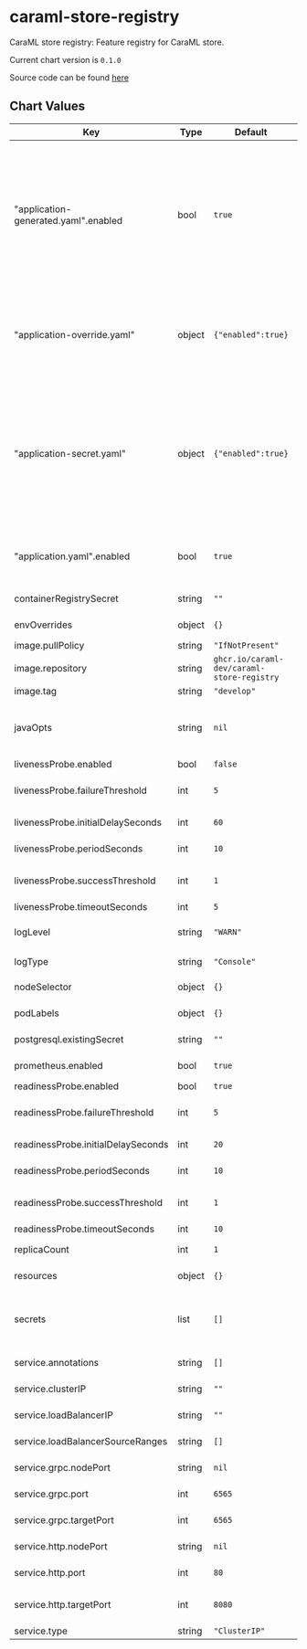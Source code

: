 caraml-store-registry
==========
CaraML store registry: Feature registry for CaraML store.

Current chart version is `0.1.0`

Source code can be found [here](https://github.com/caraml-dev/caraml-store)



## Chart Values

| Key                                  | Type   | Default                                    | Description                                                                                                                                                                                                                                                                                            |
|--------------------------------------|--------|--------------------------------------------|--------------------------------------------------------------------------------------------------------------------------------------------------------------------------------------------------------------------------------------------------------------------------------------------------------|
| "application-generated.yaml".enabled | bool   | `true`                                     | Flag to include Helm generated configuration for http port, database URL, Kafka bootstrap servers and jobs metrics host. This is useful for deployment that uses default configuration for Kafka, Postgres and StatsD exporter. Please set `application-override.yaml` to override this configuration. |
| "application-override.yaml"          | object | `{"enabled":true}`                         | Configuration to override the default application.yaml. Will be created as a ConfigMap. `application-override.yaml` has a higher precedence than `application-secret.yaml`                                                                                                                             |
| "application-secret.yaml"            | object | `{"enabled":true}`                         | Configuration to override the default application.yaml. Will be created as a Secret. `application-override.yaml` has a higher precedence than `application-secret.yaml`. It is recommended to either set `application-override.yaml` or `application-secret.yaml` only to simplify config management.  |
| "application.yaml".enabled           | bool   | `true`                                     | Flag to include the default configuration. Please set `application-override.yaml` to override this configuration.                                                                                                                                                                                      |
| containerRegistrySecret              | string | `""`                                       | private container registry credentials secret name                                                                                                                                                                                                                                                     |
| envOverrides                         | object | `{}`                                       | Extra environment variables to set                                                                                                                                                                                                                                                                     |
| image.pullPolicy                     | string | `"IfNotPresent"`                           | Image pull policy                                                                                                                                                                                                                                                                                      |
| image.repository                     | string | `ghcr.io/caraml-dev/caraml-store-registry` | Docker image repository                                                                                                                                                                                                                                                                                |
| image.tag                            | string | `"develop"`                                | Image tag                                                                                                                                                                                                                                                                                              |
| javaOpts                             | string | `nil`                                      | [JVM options](https://docs.oracle.com/cd/E22289_01/html/821-1274/configuring-the-default-jvm-and-java-arguments.html). For better performance, it is advised to set the min and max heap: <br> `-Xms2048m -Xmx2048m`                                                                                   |
| livenessProbe.enabled                | bool   | `false`                                    | Flag to enabled the probe                                                                                                                                                                                                                                                                              |
| livenessProbe.failureThreshold       | int    | `5`                                        | Min consecutive failures for the probe to be considered failed                                                                                                                                                                                                                                         |
| livenessProbe.initialDelaySeconds    | int    | `60`                                       | Delay before the probe is initiated                                                                                                                                                                                                                                                                    |
| livenessProbe.periodSeconds          | int    | `10`                                       | How often to perform the probe                                                                                                                                                                                                                                                                         |
| livenessProbe.successThreshold       | int    | `1`                                        | Min consecutive success for the probe to be considered successful                                                                                                                                                                                                                                      |
| livenessProbe.timeoutSeconds         | int    | `5`                                        | When the probe times out                                                                                                                                                                                                                                                                               |
| logLevel                             | string | `"WARN"`                                   | Default log level, use either one of `DEBUG`, `INFO`, `WARN` or `ERROR`                                                                                                                                                                                                                                |
| logType                              | string | `"Console"`                                | Log format, either `JSON` or `Console`                                                                                                                                                                                                                                                                 |
| nodeSelector                         | object | `{}`                                       | Node labels for pod assignment                                                                                                                                                                                                                                                                         |
| podLabels                            | object | `{}`                                       | Labels to be added to CaraML store registry pods                                                                                                                                                                                                                                                       |
| postgresql.existingSecret            | string | `""`                                       | Existing secret to use for authenticating to Postgres                                                                                                                                                                                                                                                  |
| prometheus.enabled                   | bool   | `true`                                     | Flag to enable scraping of metrics                                                                                                                                                                                                                                                                     |
| readinessProbe.enabled               | bool   | `true`                                     | Flag to enabled the probe                                                                                                                                                                                                                                                                              |
| readinessProbe.failureThreshold      | int    | `5`                                        | Min consecutive failures for the probe to be considered failed                                                                                                                                                                                                                                         |
| readinessProbe.initialDelaySeconds   | int    | `20`                                       | Delay before the probe is initiated                                                                                                                                                                                                                                                                    |
| readinessProbe.periodSeconds         | int    | `10`                                       | How often to perform the probe                                                                                                                                                                                                                                                                         |
| readinessProbe.successThreshold      | int    | `1`                                        | Min consecutive success for the probe to be considered successful                                                                                                                                                                                                                                      |
| readinessProbe.timeoutSeconds        | int    | `10`                                       | When the probe times out                                                                                                                                                                                                                                                                               |
| replicaCount                         | int    | `1`                                        | Number of pods that will be created                                                                                                                                                                                                                                                                    |
| resources                            | object | `{}`                                       | CPU/memory [resource requests/limit](https://kubernetes.io/docs/concepts/configuration/manage-compute-resources-container/#resource-requests-and-limits-of-pod-and-container)                                                                                                                          |
| secrets                              | list   | `[]`                                       | List of Kubernetes secrets to be mounted on CaraML store registry pods. These secrets will be mounted on /etc/secrets/<secret name>.                                                                                                                                                                   |
| service.annotations                  | string | `[]`                                       | annotations to be added to the service                                                                                                                                                                                                                                                                 |
| service.clusterIP                    | string | `""`                                       | clusterIP to be assigned to the service                                                                                                                                                                                                                                                                | 
| service.loadBalancerIP               | string | `""`                                       | loadBalancerIP to be assigned to the service                                                                                                                                                                                                                                                           |
| service.loadBalancerSourceRanges     | string | `[]`                                       | loadBalancerSourceRanges for the service                                                                                                                                                                                                                                                               |
| service.grpc.nodePort                | string | `nil`                                      | Port number that each cluster node will listen to                                                                                                                                                                                                                                                      |
| service.grpc.port                    | int    | `6565`                                     | Service port for GRPC requests                                                                                                                                                                                                                                                                         |
| service.grpc.targetPort              | int    | `6565`                                     | Container port serving GRPC requests                                                                                                                                                                                                                                                                   |
| service.http.nodePort                | string | `nil`                                      | Port number that each cluster node will listen to                                                                                                                                                                                                                                                      |
| service.http.port                    | int    | `80`                                       | Service port for HTTP requests                                                                                                                                                                                                                                                                         |
| service.http.targetPort              | int    | `8080`                                     | Container port serving HTTP requests and Prometheus metrics                                                                                                                                                                                                                                            |
| service.type                         | string | `"ClusterIP"`                              | Kubernetes service type                                                                                                                                                                                                                                                                                |
